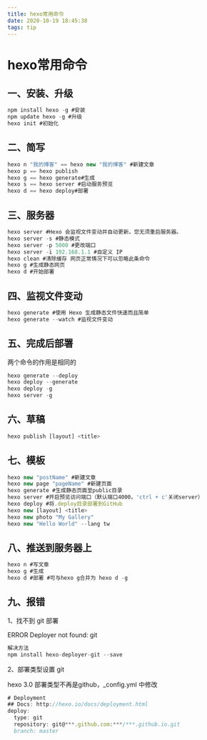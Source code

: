 ```yaml
---
title: hexo常用命令
date: 2020-10-19 18:45:38
tags: tip
---
```


# hexo常用命令

<!-- more -->

## 一、安装、升级

```js
npm install hexo -g #安装  
npm update hexo -g #升级  
hexo init #初始化

```

## 二、简写

```js
hexo n "我的博客" == hexo new "我的博客" #新建文章
hexo p == hexo publish
hexo g == hexo generate#生成
hexo s == hexo server #启动服务预览
hexo d == hexo deploy#部署

```
## 三、服务器

```js
hexo server #Hexo 会监视文件变动并自动更新，您无须重启服务器。
hexo server -s #静态模式
hexo server -p 5000 #更改端口
hexo server -i 192.168.1.1 #自定义 IP
hexo clean #清除缓存 网页正常情况下可以忽略此条命令
hexo g #生成静态网页
hexo d #开始部署

```
## 四、监视文件变动

```js
hexo generate #使用 Hexo 生成静态文件快速而且简单
hexo generate --watch #监视文件变动

```
## 五、完成后部署

两个命令的作用是相同的

```js
hexo generate --deploy
hexo deploy --generate
hexo deploy -g
hexo server -g

```
## 六、草稿

```js
hexo publish [layout] <title>

```
## 七、模板

```js
hexo new "postName" #新建文章
hexo new page "pageName" #新建页面
hexo generate #生成静态页面至public目录
hexo server #开启预览访问端口（默认端口4000，'ctrl + c'关闭server）
hexo deploy #将.deploy目录部署到GitHub
hexo new [layout] <title>
hexo new photo "My Gallery"
hexo new "Hello World" --lang tw

```
## 八、推送到服务器上

```js
hexo n #写文章
hexo g #生成
hexo d #部署 #可与hexo g合并为 hexo d -g

```
## 九、报错

1、找不到 git 部署

ERROR Deployer not found: git

```js
解决方法
npm install hexo-deployer-git --save

```

2、部署类型设置 git

hexo 3.0 部署类型不再是github，_config.yml 中修改

```js
# Deployment
## Docs: http://hexo.io/docs/deployment.html
deploy:
  type: git
  repository: git@***.github.com:***/***.github.io.git
  branch: master


```
